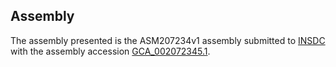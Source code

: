 

Assembly
--------

The assembly presented is the ASM207234v1 assembly submitted to
[INSDC](http://www.insdc.org) with the assembly accession
[GCA\_002072345.1](http://www.ebi.ac.uk/ena/data/view/GCA_002072345.1).
